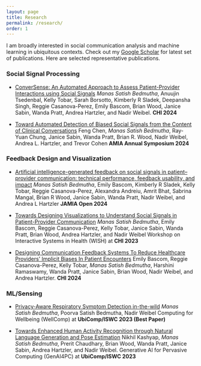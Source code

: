 ```yaml
---
layout: page
title: Research
permalink: /research/
order: 1
---
```


I am broadly interested in social communication analysis and machine learning in ubiquitous contexts. Check out my [Google Scholar](https://scholar.google.com/citations?view_op=list_works&hl=en&hl=en&user=pQatwE0AAAAJ&sortby=pubdate) for latest set of publications. Here are selected representative publications.

### Social Signal Processing

* [ConverSense: An Automated Approach to Assess Patient-Provider Interactions using Social Signals](https://dl.acm.org/doi/full/10.1145/3613904.3641998)
<i>Manas Satish Bedmutha</i>, Anuujin Tsedenbal, Kelly Tobar, Sarah Borsotto, Kimberly R Sladek, Deepansha Singh, Reggie Casanova-Perez, Emily Bascom, Brian Wood, Janice Sabin, Wanda Pratt, Andrea Hartzler, and Nadir Weibel.
**CHI 2024**

* [Toward Automated Detection of Biased Social Signals from the Content of Clinical Conversations](https://arxiv.org/abs/2407.17477)
Feng Chen, <i>Manas Satish Bedmutha</i>, Ray-Yuan Chung, Janice Sabin, Wanda Pratt, Brian R. Wood, Nadir Weibel, Andrea L. Hartzler, and Trevor Cohen
**AMIA Annual Symposium 2024**

### Feedback Design and Visualization

* [Artificial intelligence-generated feedback on social signals in patient–provider communication: technical performance, feedback usability, and impact](https://academic.oup.com/jamiaopen/article/7/4/ooae106/7826763)
<i>Manas Satish Bedmutha</i>, Emily Bascom, Kimberly R Sladek, Kelly Tobar, Reggie Casanova-Perez, Alexandra Andreiu, Amrit Bhat, Sabrina Mangal, Brian R Wood, Janice Sabin, Wanda Pratt, Nadir Weibel, and Andrea L Hartzler
**JAMIA Open 2024**

* [Towards Designing Visualizations to Understand Social Signals in Patient-Provider Communication](https://drive.google.com/file/d/11T86G4Lz6FkLmBm0OxlRYf1GPTGWg5lK/view)
<i>Manas Satish Bedmutha</i>, Emily Bascom, Reggie Casanova-Perez, Kelly Tobar, Janice Sabin, Wanda Pratt, Brian Wood, Andrea Hartzler, and Nadir Weibel
Workshop on Interactive Systems in Health (WISH) at **CHI 2023**

* [Designing Communication Feedback Systems To Reduce Healthcare Providers’ Implicit Biases In Patient Encounters](https://dl.acm.org/doi/full/10.1145/3613904.3642756)
Emily Bascom, Reggie Casanova-Perez, Kelly Tobar, <i>Manas Satish Bedmutha</i>, Harshini Ramaswamy, Wanda Pratt, Janice Sabin, Brian Wood, Nadir Weibel, and Andrea Hartzler.
**CHI 2024**

### ML/Sensing

* [Privacy-Aware Respiratory Symptom Detection in-the-wild](https://dl.acm.org/doi/abs/10.1145/3594739.3610733)
<i>Manas Satish Bedmutha</i>, Poorva Satish Bedmutha, Nadir Weibel
Computing for Wellbeing (WellComp) at **UbiComp/ISWC 2023 (Best Paper)**

* [Towards Enhanced Human Activity Recognition through Natural Language Generation and Pose Estimation](https://arxiv.org/abs/2312.06965)
Nikhil Kashyap, <i>Manas Satish Bedmutha</i>, Prerit Chaudhary, Brian Wood, Wanda Pratt, Janice Sabin, Andrea Hartzler, and Nadir Weibel.
Generative AI for Pervasive Computing (GenAI4PC) at **UbiComp/ISWC 2023**



<!-- I am broadly interested in wearable health data analysis and deep learning in ubiquitous health contexts. 

[Google Scholar](https://scholar.google.com/citations?user=IOIy_EsAAAAJ&hl=en), [Semantic Scholar](https://www.semanticscholar.org/author/Varun-K.-Viswanath/80323608)

### Selected Papers

* [Five Million Night: Temporal Dynamics of Human Sleep Phenotypes](https://www.nature.com/articles/s41746-024-01125-5)  
<i>Varun K. Viswanath</i>, Wendy Hartogenesis, Stephan Dilchert, Leena Pandya, Frederick M. Hecht, Ashley E. Mason, Edward J. Wang & Benjamin L. Smarr  
**Nature Publishing Journals | digital medicine**  
[KPBS](https://www.kpbs.org/news/science-technology/2024/06/28/study-reveals-five-types-of-sleep-and-their-possible-health-outcomes) | [San Diego Tribune](https://www.sandiegouniontribune.com/2024/07/09/ucsd-researchers-map-the-landscape-of-sleep/) | [UCSD News](https://today.ucsd.edu/story/how-your-sleep-patterns-change-can-tell-you-about-your-health)


* [A cross-study analysis of wearable datasets and the generalizability of acute illness monitoring model](https://chilconference.org/proceeding_P097.html)  
Patrick Kasl, Severine Soltani, Lauryn Keeler Bruce, <i>Varun K. Viswanath</i>, Wendy Hartogensis, Amarnath Gupta, Ilkay Altintas, Stephan Dilchert, Frederick M. Hecht, Ashley Mason, Benjamin L. Smarr   
**Conference on Health, Inference, and Learning (CHIL) 2024** (<a style="color:red"><i>Best Paper Award</i></a>)  
[Github](https://github.com/chil-submission/wearable_generalizability) 


* [Augmenting Tele-Postpartum Care with Vision-Based Detection of Breastfeeding-related Conditions: Algorithm Development and Validation](https://ai.jmir.org/2024/1/e54798)  
Jessica de Souza, *Varun Viswanath*, Jessica Maria Echterhoff, Kristina Chamberlain, Edward Jay Wang   
**Journal of Medical Internet Research (JMIR) AI**   


* [Variability of temperature measurements recorded by a wearable device by biological sex](https://bsd.biomedcentral.com/articles/10.1186/s13293-023-00558-z)  
Lauryn Keeler Bruce, Patrick Kasl, Severine Soltani, <i>Varun K. Viswanath</i>, Wendy Hartogensis, Stephan Dilchert, Frederick M. Hecht, Anoushka Chowdhary, Claudine Anglo, Leena Pandya, Subhasis Dasgupta, Ilkay Altintas, Amarnath Gupta, Ashley E. Mason & Benjamin L. Smarr   
**Biology of Sex Differences**   
[Washington Post](https://www.washingtonpost.com/wellness/2023/11/18/women-body-temperature-medical-research/) | [UCSD News](https://today.ucsd.edu/story/women-produce-skin-temperature-data-that-is-just-as-predictable-as-men)


* [Detecting Periodic Biases in Wearable-Based Illness Detection Models](https://openreview.net/forum?id=W0pLyiSuSSa)  
Amit Klein, *Varun Kumar Viswanath*, Benjamin Smarr, Edward Jay Wang   
**ICML 2023 Time-Series Representation Learning for Health (TSRL4H)**  (<a style="color:red"><i>Selected for Oral Presentation</i></a>) 


* [Smartphone Camera Oximetry in an Induced Hypoxemia Study](https://www.nature.com/articles/s41746-022-00665-y)
<i>Varun K. Viswanath\*</i>, Jason S. Hoffman\*, Caiwei Tian, Xinyi Ding, Matthew J. Thompson, Eric C. Larson, Shwetak N. Patel & Edward J. Wang  
**Nature Publishing Journals | digital medicine**  
[SD Tribune](https://www.sandiegouniontribune.com/business/story/2022-09-20/new-research-shows-you-might-be-able-to-measure-your-blood-oxygen-levels-with-a-smartphone-camera) | [UCSD News](https://today.ucsd.edu/story/a-smartphones-camera-and-flash-could-help-people-measure-blood-oxygen-levels-at-home)


* [Detection of COVID-19 using multimodal data from a wearable device: results from the first TemPredict Study](https://www.nature.com/articles/s41598-022-07314-0)  
Ashley E. Mason, Frederick M. Hecht, Shakti K. Davis, Joseph L. Natale, Wendy Hartogensis, Natalie Damaso, Kajal T. Claypool, Stephan Dilchert, Subhasis Dasgupta, Shweta Purawat, *Varun K. Viswanath*, Amit Klein, Anoushka Chowdhary, Sarah M. Fisher, Claudine Anglo, Karena Y. Puldon, Danou Veasna, Jenifer G. Prather, Leena S. Pandya, Lindsey M. Fox, Michael Busch, Casey Giordano, Brittany K. Mercado, Jining Song, …, Benjamin L. Smarr   
**Scientific Reports**   
[StatNews](https://www.statnews.com/2020/03/26/wearables-health-workers-coronavirus/) | [UCSF News](https://www.ucsf.edu/news/2020/12/419271/wearable-sensor-may-signal-youre-developing-covid-19-even-if-your-symptoms-are#:~:text=Smart%20Ring%20May%20Flag%20Early%20Illnesses%2C%20UCSF%2DUCSD%20Study%20Shows&text=A%20smart%20ring%20that%20generates,when%20infection%20is%20not%20suspected.)


### Other Works

* [Sleep pattern clusters, physical function and fall risk: geriatric syndromes among older ambulatory women](https://www.sciencedirect.com/science/article/abs/pii/S1389945723004902)  
A. Garduno, *V. Viswanath*, B. Smarr, L. McEvoy, Q. Xiao, K. Full, L. Gallo , H. Parada, C. Crandall, J. Cauley, L. Tinker, A. LaCroix    
**Elsevier Sleep Medicine** 


* [TemPredict: A Big Data Analytical Platform for Scalable Exploration and Monitoring of Personalized Multimodal Data for COVID-19](https://ieeexplore.ieee.org/document/9671441)  
Shweta Purawat, Subhasis Dasgupta, Jining Song, Shakti Davis, Kajal T. Claypool, Sandeep Chandra, Ashley Mason, *Varun Viswanath*, Amit Klein, Patrick Kasl, YingJing Wen, Benjamin Smarr, Amarnath Gupta, Ilkay Altintas  
**IEEE Big Data 2021**


* [SpecTracle: Wearable Facial Motion Tracking from Unobtrusive Peripheral Cameras](https://arxiv.org/abs/2308.07502)  
Yinan Xuan, *Varun Viswanath*, Sunny Chu, Owen Bartolf, Jessica Echterhoff, Edward Wang  
**Arxiv**    
[video](https://www.youtube.com/watch?v=l_CdU9326-c) 


* [SpiroConfidence: Determining the Validity of Smartphone Spirometry using Machine Learning](https://ubicomplab.cs.washington.edu/pdfs/spiroconf.pdf)  
*Varun Viswanath*, Jake Garrison, Shwetak Patel  
**IEEE EMBC 2018** 

## Thesis

[Undergraduate Thesis - Using Confidence in Smartphone Spirometry]({{ site.url }}/assets/bachelor_thesis_final.pdf)  
*(under guidance of [Prof. Shwetak Patel](https://homes.cs.washington.edu/~shwetak/))*  
University of Washington *(2017-2019)*  
 -->